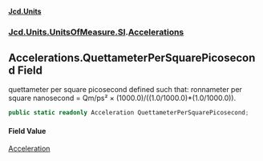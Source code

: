 #### [Jcd.Units](index.md 'index')
### [Jcd.Units.UnitsOfMeasure.SI](Jcd.Units.UnitsOfMeasure.SI.md 'Jcd.Units.UnitsOfMeasure.SI').[Accelerations](Accelerations.md 'Jcd.Units.UnitsOfMeasure.SI.Accelerations')

## Accelerations.QuettameterPerSquarePicosecond Field

quettameter per square picosecond defined such that: ronnameter per square nanosecond = Qm/ps² ×
(1000.0)/((1.0/1000.0)*(1.0/1000.0)).

```csharp
public static readonly Acceleration QuettameterPerSquarePicosecond;
```

#### Field Value
[Acceleration](Acceleration.md 'Jcd.Units.UnitTypes.Acceleration')
